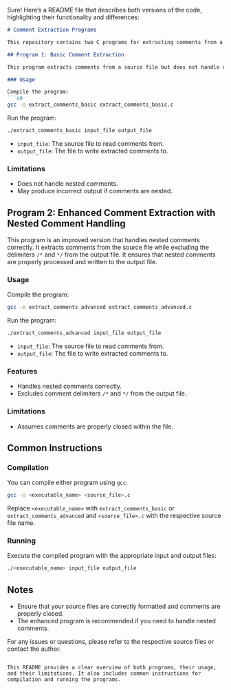 Sure! Here’s a README file that describes both versions of the code, highlighting their functionality and differences:

```markdown
# Comment Extraction Programs

This repository contains two C programs for extracting comments from a source file. Both programs read comments from an input file and write them to an output file. The difference between the two programs is in how they handle comments and delimiters.

## Program 1: Basic Comment Extraction

This program extracts comments from a source file but does not handle nested comments. It simply looks for comment delimiters `/*` and `*/`, extracting the text between these delimiters. However, it may not correctly process nested comments and can produce incomplete results in such cases.

### Usage

Compile the program:
```sh
gcc -o extract_comments_basic extract_comments_basic.c
```

Run the program:
```sh
./extract_comments_basic input_file output_file
```

- `input_file`: The source file to read comments from.
- `output_file`: The file to write extracted comments to.

### Limitations

- Does not handle nested comments.
- May produce incorrect output if comments are nested.

## Program 2: Enhanced Comment Extraction with Nested Comment Handling

This program is an improved version that handles nested comments correctly. It extracts comments from the source file while excluding the delimiters `/*` and `*/` from the output file. It ensures that nested comments are properly processed and written to the output file.

### Usage

Compile the program:
```sh
gcc -o extract_comments_advanced extract_comments_advanced.c
```

Run the program:
```sh
./extract_comments_advanced input_file output_file
```

- `input_file`: The source file to read comments from.
- `output_file`: The file to write extracted comments to.

### Features

- Handles nested comments correctly.
- Excludes comment delimiters `/*` and `*/` from the output file.

### Limitations

- Assumes comments are properly closed within the file.

## Common Instructions

### Compilation

You can compile either program using `gcc`:
```sh
gcc -o <executable_name> <source_file>.c
```

Replace `<executable_name>` with `extract_comments_basic` or `extract_comments_advanced` and `<source_file>.c` with the respective source file name.

### Running

Execute the compiled program with the appropriate input and output files:
```sh
./<executable_name> input_file output_file
```

## Notes

- Ensure that your source files are correctly formatted and comments are properly closed.
- The enhanced program is recommended if you need to handle nested comments.

For any issues or questions, please refer to the respective source files or contact the author.
```

This README provides a clear overview of both programs, their usage, and their limitations. It also includes common instructions for compilation and running the programs.
